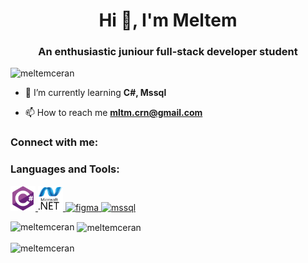 <h1 align="center">Hi 👋, I'm Meltem</h1>
<h3 align="center">An enthusiastic juniour full-stack developer student</h3>

<p align="left"> <img src="https://komarev.com/ghpvc/?username=meltemceran&label=Profile%20views&color=0e75b6&style=flat" alt="meltemceran" /> </p>

- 🌱 I’m currently learning **C#, Mssql**

- 📫 How to reach me **mltm.crn@gmail.com**

<h3 align="left">Connect with me:</h3>
<p align="left">
</p>

<h3 align="left">Languages and Tools:</h3>
<p align="left"> <a href="https://www.w3schools.com/cs/" target="_blank" rel="noreferrer"> <img src="https://raw.githubusercontent.com/devicons/devicon/master/icons/csharp/csharp-original.svg" alt="csharp" width="40" height="40"/> </a> <a href="https://dotnet.microsoft.com/" target="_blank" rel="noreferrer"> <img src="https://raw.githubusercontent.com/devicons/devicon/master/icons/dot-net/dot-net-original-wordmark.svg" alt="dotnet" width="40" height="40"/> </a> <a href="https://www.figma.com/" target="_blank" rel="noreferrer"> <img src="https://www.vectorlogo.zone/logos/figma/figma-icon.svg" alt="figma" width="40" height="40"/> </a> <a href="https://www.microsoft.com/en-us/sql-server" target="_blank" rel="noreferrer"> <img src="https://www.svgrepo.com/show/303229/microsoft-sql-server-logo.svg" alt="mssql" width="40" height="40"/> </a> </p>

<p><img align="left" src="https://github-readme-stats.vercel.app/api/top-langs?username=meltemceran&show_icons=true&locale=en&layout=compact" alt="meltemceran" /></p>

<p>&nbsp;<img align="center" src="https://github-readme-stats.vercel.app/api?username=meltemceran&show_icons=true&locale=en" alt="meltemceran" /></p>

<p><img align="center" src="https://github-readme-streak-stats.herokuapp.com/?user=meltemceran&" alt="meltemceran" /></p>
